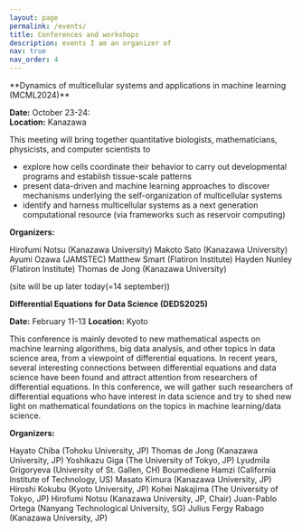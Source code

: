 ```yaml
---
layout: page
permalink: /events/
title: Conferences and workshops
description: events I am an organizer of
nav: true
nav_order: 4
---
```

<p1>
**Dynamics of multicellular systems and applications in machine learning (MCML2024)**
</p1>

**Date:** October 23-24:  
**Location:**  Kanazawa 

This meeting will bring together quantitative biologists, mathematicians, physicists, and computer scientists to 

<ul>
    <li> explore how cells coordinate their behavior to carry out developmental programs and establish tissue-scale patterns 
    </li>
    <li> present data-driven and machine learning approaches to discover mechanisms underlying the self-organization of multicellular systems 
    </li>  
    <li> identify and harness multicellular systems as a next generation computational resource (via frameworks such as reservoir computing)
    </li> 
</ul>

**Organizers:**

Hirofumi Notsu (Kanazawa University)
Makoto Sato  (Kanazawa University)
Ayumi Ozawa (JAMSTEC)
Matthew Smart (Flatiron Institute)
Hayden Nunley (Flatiron Institute)
Thomas de Jong (Kanazawa University)

(site will be up later today(=14 september))

<p1> **Differential Equations for Data Science (DEDS2025)** </p1>

**Date:** February 11-13
**Location:** Kyoto

This conference is mainly devoted to new mathematical aspects on machine learning algorithms, big data analysis, and other topics in data science area, from a viewpoint of differential equations. In recent years, several interesting connections between differential equations and data science have been found and attract attention from researchers of differential equations. In this conference, we will gather such researchers of differential equations who have interest in data science and try to shed new light on mathematical foundations on the topics in machine learning/data science.

**Organizers:**

Hayato Chiba (Tohoku University, JP)
Thomas de Jong (Kanazawa University, JP)
Yoshikazu Giga (The University of Tokyo, JP)
Lyudmila Grigoryeva (University of St. Gallen, CH)
Boumediene Hamzi (California Institute of Technology, US)
Masato Kimura (Kanazawa University, JP)
Hiroshi Kokubu (Kyoto University, JP)
Kohei Nakajima (The University of Tokyo, JP)
Hirofumi Notsu (Kanazawa University, JP, Chair)
Juan-Pablo Ortega (Nanyang Technological University, SG)
Julius Fergy Rabago (Kanazawa University, JP)





